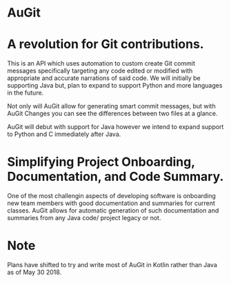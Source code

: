 # AuGit

# A revolution for Git contributions.

This is an API which uses automation to custom create Git commit messages specifically targeting any code edited or modified with appropriate and accurate narrations of said code. We will initially be supporting Java but, plan to expand to support Python and more languages in the future. 

Not only will AuGit allow for generating smart commit messages, but with AuGit Changes you can see the differences between two files at a glance.

AuGit will debut with support for Java however we intend to expand support to Python and C immediately after Java.

# Simplifying Project Onboarding, Documentation, and Code Summary.

One of the most challengin aspects of developing software is onboarding new team members with good documentation and summaries for current classes. AuGit allows for automatic generation of such documentation and summaries from any Java code/ project legacy or not.

# Note

Plans have shifted to try and write most of AuGit in Kotlin rather than Java as of May 30 2018.
